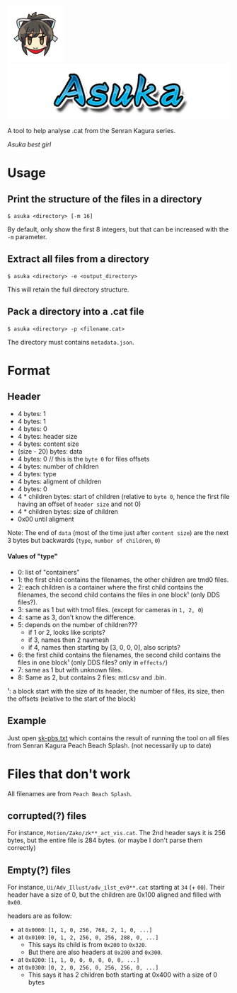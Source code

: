 ![Asuka's face](images/face.png) ![Asuka's name](images/name.png)

A tool to help analyse .cat from the Senran Kagura series.

_Asuka best girl_

# Usage

## Print the structure of the files in a directory

```console
$ asuka <directory> [-m 16]
```

By default, only show the first 8 integers, but that can be increased with the `-m` parameter.

## Extract all files from a directory

```console
$ asuka <directory> -e <output_directory>
```

This will retain the full directory structure.

## Pack a directory into a .cat file

```console
$ asuka <directory> -p <filename.cat>
```

The directory must contains `metadata.json`.

# Format

## Header

- 4 bytes: 1
- 4 bytes: 1
- 4 bytes: 0
- 4 bytes: header size
- 4 bytes: content size
- (size - 20) bytes: data
- 4 bytes: 0 // this is the `byte 0` for files offsets
- 4 bytes: number of children
- 4 bytes: type
- 4 bytes: aligment of children
- 4 bytes: 0
- 4 * children bytes: start of children (relative to `byte 0`, hence the first file having an offset of `header size` and not 0)
- 4 * children bytes: size of children
- 0x00 until aligment

Note: The end of `data` (most of the time just after `content size`) are the next 3 bytes but backwards (`type`, `number of children`, `0`)

#### Values of "type"

- 0: list of "containers"
- 1: the first child contains the filenames, the other children are tmd0 files.
- 2: each children is a container where the first child contains the filenames, the second child contains the files in one block¹ (only DDS files?).
- 3: same as 1 but with tmo1 files. (except for cameras in `1, 2, 0`)
- 4: same as 3, don't know the difference.
- 5: depends on the number of children???
    - if 1 or 2, looks like scripts?
    - if 3, names then 2 navmesh
    - if 4, names then starting by [3, 0, 0, 0], also scripts?
- 6: the first child contains the filenames, the second child contains the files in one block¹ (only DDS files? only in `effects/`)
- 7: same as 1 but with unknown files.
- 8: Same as 2, but contains 2 files: mtl.csv and <model>.bin.

¹: a block start with the size of its header, the number of files, its size, then the offsets (relative to the start of the block)

## Example

Just open [sk-pbs.txt](sk-pbs.txt) which contains the result of running the tool on all files from Senran Kagura Peach Beach Splash. (not necessarily up to date)

# Files that don't work

All filenames are from `Peach Beach Splash`.

## corrupted(?) files

For instance, `Motion/Zako/zk**_act_vis.cat`. The 2nd header says it is 256 bytes, but the entire file is 284 bytes. (or maybe I don't parse them correctly)

## Empty(?) files

For instance, `Ui/Adv_Illust/adv_ilst_ev0**.cat` starting at `34` (+ `00`). Their header have a size of 0, but the children are 0x100 aligned and filled with `0x00`.

headers are as follow:
- at `0x0000`: `[1, 1, 0, 256, 768, 2, 1, 0, ...]`
- at `0x0100`: `[0, 1, 2, 256, 0, 256, 288, 0, ...]`
    - This says its child is from `0x200` to `0x320`.
    - But there are also headers at `0x200` and `0x300`.
- at `0x0200`: `[1, 1, 0, 0, 0, 0, 0, 0, ...]`
- at `0x0300`: `[0, 2, 0, 256, 0, 256, 256, 0, ...]`
    - This says it has 2 children both starting at 0x400 with a size of 0 bytes
